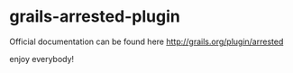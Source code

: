 grails-arrested-plugin
======================

Official documentation can be found here http://grails.org/plugin/arrested

enjoy everybody!
